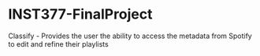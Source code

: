 # INST377-FinalProject
Classify - Provides the user the ability to access the metadata from Spotify to edit and refine their playlists 
